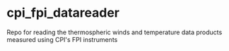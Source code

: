 # cpi_fpi_datareader
Repo for reading the thermospheric winds and temperature data products measured using CPI's FPI instruments
